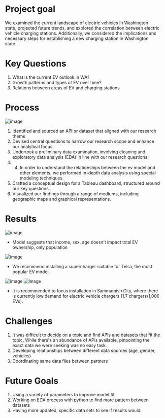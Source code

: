 # Project goal 
We examined the current landscape of electric vehicles in Washington state, projected future trends, and explored the correlation between electric vehicle charging stations. Additionally, we considered the implications and necessary steps for establishing a new charging station in Washington state.

# Key Questions 
1) What is the current EV outlook in WA?
2) Growth patterns and types of EV over time?
3) Relations between areas of EV and charging stations

# Process
![image](https://github.com/seansjj/ev_trends_wa/assets/141446128/8f43f38b-6da7-45b8-a786-ede0d4fa1f4b)

1) Identified and sourced an API or dataset that aligned with our research theme.
2) Devised central questions to narrow our research scope and enhance our analytical focus.
3) Undertook a preliminary data examination, involving cleaning and exploratory data analysis (EDA) in line with our research questions.
4) 4) In order to understand the relationships between the ev model and other elements, we performed in-depth data analysis using special modeling techniques.
5) Crafted a conceptual design for a Tableau dashboard, structured around our key questions.
6) Visualized our findings through a range of mediums, including geographic maps and graphical representations.

# Results
![image](https://github.com/seansjj/ev_trends_wa/assets/141446128/ecb2002a-bdaf-4870-992b-46bdd6274b53)
- Model suggests that income, sex, age doesn't impact total EV ownership, only population

![image](https://github.com/seansjj/ev_trends_wa/assets/141446128/2e1c4569-7197-4364-b103-d7ee3212d6f8)
- We recommend installing a supercharger suitable for Telsa, the most popular EV model.

![image](https://github.com/seansjj/ev_trends_wa/assets/141446128/517ee459-4805-4a42-9499-f16392f4ee4d)
![image](https://github.com/seansjj/ev_trends_wa/assets/141446128/9ff207c2-e0e2-4375-a26f-bbbd0706b2f5)

- It is recommended to focus installation in Sammamish City, where there is currently low demand for electric vehicle chargers (1.7 chargers/1,000 EVs).

# Challenges
1) It was difficult to decide on a topic and find APIs and datasets that fit the topic. While there's an abundance of APIs available, pinpointing the exact data we were seeking was no easy task.
2) Developing relationships between different data sources (age, gender, vehicles)
3) Coordinating same data files between partners

# Future Goals
1) Using a variety of parameters to improve model fit
2) Working on EDA process with python to find more pattern between datasets
3) Having more updated, specific  data sets to see if results would.

